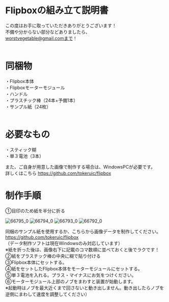 # Flipboxの組み立て説明書

この度はお手に取っていただきありがとうございます！  
不備や分からない部分などありましたら、  
worstvegetable@gmail.comまで！  
 
# 同梱物
・Flipbox本体  
・Flipboxモーターモジュール  
・ハンドル  
・プラスチック棒（24本+予備1本）  
・サンプル紙（24枚）  
 
# 必要なもの
・スティック糊  
・単３電池（3本）  
  
また、ご自身が用意した画像で制作する場合は、WindowsPCが必要です。  
詳しくはこちら https://github.com/tokeruic/flipbox  

# 制作手順
①目印のため紙を半分に折る  

![66795_0](https://github.com/tokeruic/flipbox/assets/69045494/a6512fb5-0b72-41e6-bea2-651e3423e4b9)
![66794_0](https://github.com/tokeruic/flipbox/assets/69045494/c366392b-51b8-4ca2-aea1-01763fe28c7e)
![66793_0](https://github.com/tokeruic/flipbox/assets/69045494/ffd60fe7-9c86-41c5-93db-369a9e6b53e6)
![66792_0](https://github.com/tokeruic/flipbox/assets/69045494/6729ad83-189a-4172-9e4c-1a02d7889d3c)

同梱のサンプル紙を使用するか、こちらから画像データを制作してください。  
https://github.com/tokeruic/flipbox  
（データ制作ソフトは現在Windowsのみ対応しています）  
※紙を折った後は、画像右下に記載のコマ数順に並べておくと後でラクです！  
②紙をプラスチック棒の中央に糊で貼り付ける  
③Flipbox本体にセットする。  
④紙をセットしたFlipbox本体をモーターモジュールにセットする。   
⑤単３電池を入れる。プラス・マイナスにお気をつけください。  
⑥モーターモジュール上部のノブをまわすと装置が始動します。  
※起動時はノブを最大近くまで回さないと動き出しません。動き出したらノブを逆側にまわして速度を調整してください）

